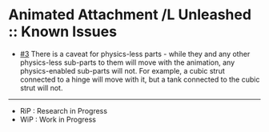 # Animated Attachment /L Unleashed :: Known Issues

* [#3](https://github.com/KSPKatten/AnimatedAttachment/issues/3) There is a caveat for physics-less parts - while they and any other physics-less sub-parts to them will move with the animation, any physics-enabled sub-parts will not. For example, a cubic strut connected to a hinge will move with it, but a tank connected to the cubic strut will not.

- - -

* RiP : Research in Progress
* WiP : Work in Progress
